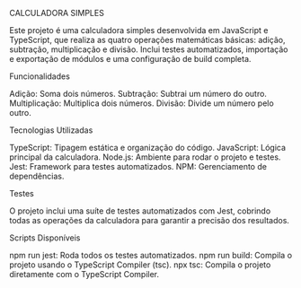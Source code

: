 CALCULADORA SIMPLES

Este projeto é uma calculadora simples desenvolvida em JavaScript e TypeScript, que realiza as quatro operações matemáticas básicas: adição, subtração, multiplicação e divisão. 
Inclui testes automatizados, importação e exportação de módulos e uma configuração de build completa.

Funcionalidades

Adição: Soma dois números.
Subtração: Subtrai um número do outro.
Multiplicação: Multiplica dois números.
Divisão: Divide um número pelo outro.

Tecnologias Utilizadas

TypeScript: Tipagem estática e organização do código.
JavaScript: Lógica principal da calculadora.
Node.js: Ambiente para rodar o projeto e testes.
Jest: Framework para testes automatizados.
NPM: Gerenciamento de dependências.

Testes

O projeto inclui uma suíte de testes automatizados com Jest, cobrindo todas as operações da calculadora para garantir a precisão dos resultados.

Scripts Disponíveis

npm run jest: Roda todos os testes automatizados.
npm run build: Compila o projeto usando o TypeScript Compiler (tsc).
npx tsc: Compila o projeto diretamente com o TypeScript Compiler.


